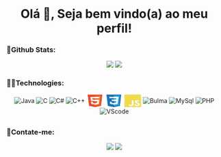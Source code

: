 <h1 align="center">Olá 👋, Seja bem vindo(a) ao meu perfil!</h1>
<!--
**jpdevr/jpdevr** is a ✨ _special_ ✨ repository because its `README.md` (this file) appears on your GitHub profile.
Here are some ideas to get you started:
- 🔭 I’m currently working on ...
- 🌱 I’m currently learning ...
- 👯 I’m looking to collaborate on ...
- 🤔 I’m looking for help with ...
- 💬 Ask me about ...
- 📫 How to reach me: ...
- 😄 Pronouns: ...
- ⚡ Fun fact: ...
-->
<h3>🌠Github Stats:</h3>
  
<p align="center" flex-direction="column">
  <img width="50%" src="https://github-readme-stats.vercel.app/api?username=jpdevr&show_icons=true&title_color=3BC4D1&text_color=3BC4D1&bg_color=171717&icon_color=277E86&rank_icon=github" />
  <img width="38%" src="https://github-readme-stats.vercel.app/api/top-langs/?username=jpdevr&layout=compact&title_color=3BC4D1&text_color=3BC4D1&bg_color=171717&icon_color=277E86" />
</p>

<h3>👨‍💻Technologies:</h3>    
<div style="display: inline_block" align="center">
  <img align="center" alt="Java" height="30" width="40" src="https://cdn.jsdelivr.net/gh/devicons/devicon@latest/icons/java/java-original.svg">
  <img align="center" alt="C" height="30" width="40" src="https://cdn.jsdelivr.net/gh/devicons/devicon@latest/icons/c/c-original.svg">
  <img align="center" alt="C#" height="30" width="40" src="https://cdn.jsdelivr.net/gh/devicons/devicon@latest/icons/csharp/csharp-original.svg" />      
  <img align="center" alt="C++" height="30" width="40" src="https://cdn.jsdelivr.net/gh/devicons/devicon@latest/icons/cplusplus/cplusplus-original.svg">
  <img align="center" alt="HTML" height="30" width="40" src="https://raw.githubusercontent.com/devicons/devicon/master/icons/html5/html5-original.svg">
  <img align="center" alt="CSS" height="30" width="40" src="https://raw.githubusercontent.com/devicons/devicon/master/icons/css3/css3-original.svg">
  <img align="center" alt="JS" height="30" width="40" src="https://raw.githubusercontent.com/devicons/devicon/master/icons/javascript/javascript-plain.svg">
  <img align="center" alt="Bulma" height="30" width="40" src="https://cdn.jsdelivr.net/gh/devicons/devicon@latest/icons/bulma/bulma-plain.svg">
  <img align="center" alt="MySql" height="30" width="40" src="https://cdn.jsdelivr.net/gh/devicons/devicon@latest/icons/mysql/mysql-original-wordmark.svg">
  <img align="center" alt="PHP" height="30" width="40" src="https://cdn.jsdelivr.net/gh/devicons/devicon@latest/icons/php/php-original.svg"> 
  <img align="center" alt="VScode" height="30" width="40" src="https://cdn.jsdelivr.net/gh/devicons/devicon@latest/icons/vscode/vscode-original.svg">
</div>

##

<h3>📨Contate-me:</h3>
<div style="display: inline_block; flex-wrap: nowrap" align = "center"> 
  <a href = "mailto:joaogapires@gmail.com"><img src="https://img.shields.io/badge/-Gmail-%23333?style=for-the-badge&logo=gmail&logoColor=white" target="_blank"></a>
  <a href="https://www.linkedin.com/in/joão-pedro-gonçalves-2456051b8" target="_blank"><img src="https://img.shields.io/badge/-LinkedIn-%230077B5?style=for-the-badge&logo=linkedin&logoColor=white" target="_blank"></a>

